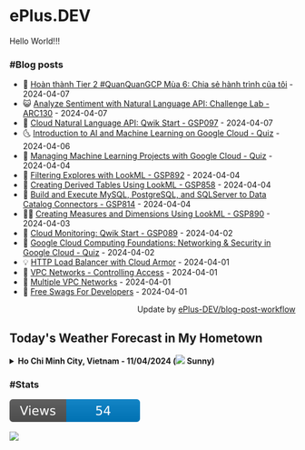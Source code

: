 # ePlus.DEV

Hello World!!!

### #Blog posts

- 🧰 [Hoàn thành Tier 2 #QuanQuanGCP Mùa 6: Chia sẻ hành trình của tôi](https://eplus.dev/hoan-thanh-tier-2-quanquangcp-mua-6-chia-se-hanh-trinh-cua-toi) - 2024-04-07 
- 😺 [Analyze Sentiment with Natural Language API: Challenge Lab - ARC130](https://eplus.dev/analyze-sentiment-with-natural-language-api-challenge-lab-arc130) - 2024-04-07 
- 🗽 [Cloud Natural Language API: Qwik Start - GSP097](https://eplus.dev/cloud-natural-language-api-qwik-start-gsp097) - 2024-04-07 
- 🌜 [Introduction to AI and Machine Learning on Google Cloud - Quiz](https://eplus.dev/introduction-to-ai-and-machine-learning-on-google-cloud-quiz) - 2024-04-06 
- 📝 [Managing Machine Learning Projects with Google Cloud - Quiz](https://eplus.dev/managing-machine-learning-projects-with-google-cloud-quiz) - 2024-04-04 
- 🚀 [Filtering Explores with LookML - GSP892](https://eplus.dev/filtering-explores-with-lookml-gsp892) - 2024-04-04 
- 💼 [Creating Derived Tables Using LookML - GSP858](https://eplus.dev/creating-derived-tables-using-lookml-gsp858) - 2024-04-04 
- 🦣 [Build and Execute MySQL, PostgreSQL, and SQLServer to Data Catalog Connectors - GSP814](https://eplus.dev/build-and-execute-mysql-postgresql-and-sqlserver-to-data-catalog-connectors-gsp814) - 2024-04-04 
- 👨‍🏫 [Creating Measures and Dimensions Using LookML - GSP890](https://eplus.dev/creating-measures-and-dimensions-using-lookml-gsp890) - 2024-04-03 
- 🔭 [Cloud Monitoring: Qwik Start - GSP089](https://eplus.dev/cloud-monitoring-qwik-start-gsp089) - 2024-04-02 
- 🤡 [Google Cloud Computing Foundations: Networking &amp; Security in Google Cloud - Quiz](https://eplus.dev/google-cloud-computing-foundations-networking-security-in-google-cloud-quiz) - 2024-04-02 
- 💡 [HTTP Load Balancer with Cloud Armor](https://eplus.dev/http-load-balancer-with-cloud-armor) - 2024-04-01 
- 🦣 [VPC Networks - Controlling Access](https://eplus.dev/vpc-networks-controlling-access) - 2024-04-01 
- 💪 [Multiple VPC Networks](https://eplus.dev/multiple-vpc-networks) - 2024-04-01 
- 🤡 [Free Swags For Developers](https://eplus.dev/free-swags-for-developers) - 2024-04-01 


<div align="right">
    Update by <a target="_blank" href="https://github.com/ePlus-DEV/blog-post-workflow">ePlus-DEV/blog-post-workflow</a>
</div>


## Today's Weather Forecast in My Hometown



<details>
    <summary><b>Ho Chi Minh City, Vietnam - 11/04/2024 (<img src="https://cdn.weatherapi.com/weather/64x64/day/113.png" width="25" /> Sunny)</b>
    </summary>

    
<table>
    <tr>
        <th>Hour</th>
        <td>00:00</td><td>01:00</td><td>02:00</td><td>03:00</td><td>04:00</td><td>05:00</td><td>06:00</td><td>07:00</td><td>08:00</td><td>09:00</td><td>10:00</td><td>11:00</td><td>12:00</td><td>13:00</td><td>14:00</td><td>15:00</td><td>16:00</td><td>17:00</td><td>18:00</td><td>19:00</td><td>20:00</td><td>21:00</td><td>22:00</td><td>23:00</td>
    </tr>
    <tr>
        <th>Weather</th>
        <td><img src="https://cdn.weatherapi.com/weather/64x64/night/113.png"></img></td><td><img src="https://cdn.weatherapi.com/weather/64x64/night/113.png"></img></td><td><img src="https://cdn.weatherapi.com/weather/64x64/night/113.png"></img></td><td><img src="https://cdn.weatherapi.com/weather/64x64/night/113.png"></img></td><td><img src="https://cdn.weatherapi.com/weather/64x64/night/113.png"></img></td><td><img src="https://cdn.weatherapi.com/weather/64x64/night/113.png"></img></td><td><img src="https://cdn.weatherapi.com/weather/64x64/day/113.png"></img></td><td><img src="https://cdn.weatherapi.com/weather/64x64/day/113.png"></img></td><td><img src="https://cdn.weatherapi.com/weather/64x64/day/113.png"></img></td><td><img src="https://cdn.weatherapi.com/weather/64x64/day/113.png"></img></td><td><img src="https://cdn.weatherapi.com/weather/64x64/day/113.png"></img></td><td><img src="https://cdn.weatherapi.com/weather/64x64/day/113.png"></img></td><td><img src="https://cdn.weatherapi.com/weather/64x64/day/116.png"></img></td><td><img src="https://cdn.weatherapi.com/weather/64x64/day/113.png"></img></td><td><img src="https://cdn.weatherapi.com/weather/64x64/day/113.png"></img></td><td><img src="https://cdn.weatherapi.com/weather/64x64/day/113.png"></img></td><td><img src="https://cdn.weatherapi.com/weather/64x64/day/113.png"></img></td><td><img src="https://cdn.weatherapi.com/weather/64x64/day/113.png"></img></td><td><img src="https://cdn.weatherapi.com/weather/64x64/day/113.png"></img></td><td><img src="https://cdn.weatherapi.com/weather/64x64/night/113.png"></img></td><td><img src="https://cdn.weatherapi.com/weather/64x64/night/113.png"></img></td><td><img src="https://cdn.weatherapi.com/weather/64x64/night/113.png"></img></td><td><img src="https://cdn.weatherapi.com/weather/64x64/night/113.png"></img></td><td><img src="https://cdn.weatherapi.com/weather/64x64/night/113.png"></img></td>
    </tr>
    <tr>
        <th>Condition</th>
        <td width="200px">Clear </td><td width="200px">Clear </td><td width="200px">Clear </td><td width="200px">Clear </td><td width="200px">Clear </td><td width="200px">Clear </td><td width="200px">Sunny</td><td width="200px">Sunny</td><td width="200px">Sunny</td><td width="200px">Sunny</td><td width="200px">Sunny</td><td width="200px">Sunny</td><td width="200px">Partly cloudy</td><td width="200px">Sunny</td><td width="200px">Sunny</td><td width="200px">Sunny</td><td width="200px">Sunny</td><td width="200px">Sunny</td><td width="200px">Sunny</td><td width="200px">Clear </td><td width="200px">Clear </td><td width="200px">Clear </td><td width="200px">Clear </td><td width="200px">Clear </td>
    </tr>
    <tr>
        <th>Temperature</th>
        <td>28.6 °C</td><td>28.5 °C</td><td>28.4 °C</td><td>28.1 °C</td><td>27.8 °C</td><td>27.1 °C</td><td>26.6 °C</td><td>28.1 °C</td><td>30.4 °C</td><td>33 °C</td><td>35.4 °C</td><td>37.4 °C</td><td>37 °C</td><td>40.4 °C</td><td>40.9 °C</td><td>39.4 °C</td><td>37.1 °C</td><td>34.5 °C</td><td>31.6 °C</td><td>30 °C</td><td>29.4 °C</td><td>29.1 °C</td><td>29 °C</td><td>28.9 °C</td>
    </tr>
    <tr>
        <th>Wind</th>
        <td>19.8 kph</td><td>18 kph</td><td>16.6 kph</td><td>15.8 kph</td><td>14.8 kph</td><td>12.2 kph</td><td>10.1 kph</td><td>11.5 kph</td><td>13.3 kph</td><td>12.6 kph</td><td>11.5 kph</td><td>11.2 kph</td><td>19.1 kph</td><td>8.3 kph</td><td>13 kph</td><td>26.3 kph</td><td>29.9 kph</td><td>28.1 kph</td><td>24.8 kph</td><td>24.8 kph</td><td>25.6 kph</td><td>26.3 kph</td><td>26.6 kph</td><td>26.6 kph</td>
    </tr>
</table>


<div align="right">
    Updated at: 2024-04-11T05:38:49Z - by <a target="_blank"
        href="https://github.com/ePlus-DEV/weather-forecast">ePlus-DEV/weather-forecast</a>
</div>
</details>


### #Stats

[![Image of counter](https://github.com/ePlus-DEV/view-counter/blob/main/svg/685088620/badge.svg)](https://github.com/ePlus-DEV/view-counter/blob/main/readme/685088620/week.md)

![](https://komarev.com/ghpvc/?username=ePlus-DEV&style=for-the-badge)

